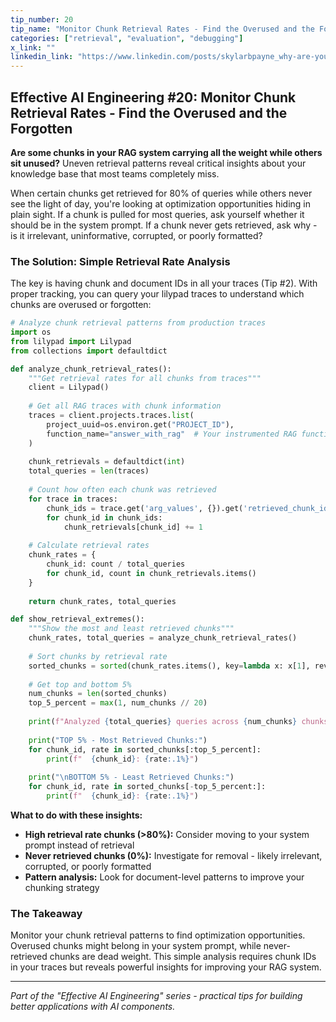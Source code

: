 ```yaml
---
tip_number: 20
tip_name: "Monitor Chunk Retrieval Rates - Find the Overused and the Forgotten"
categories: ["retrieval", "evaluation", "debugging"]
x_link: ""
linkedin_link: "https://www.linkedin.com/posts/skylarbpayne_why-are-you-keeping-those-chunks-that-are-activity-7333553124864937985-5Vd7?utm_source=share&utm_medium=member_desktop&rcm=ACoAABKpCf4BI_Yx2u7h66sgi5z1NF3aEYFHgps"
---
```


## Effective AI Engineering #20: Monitor Chunk Retrieval Rates - Find the Overused and the Forgotten

**Are some chunks in your RAG system carrying all the weight while others sit unused?** Uneven retrieval patterns reveal critical insights about your knowledge base that most teams completely miss.

When certain chunks get retrieved for 80% of queries while others never see the light of day, you're looking at optimization opportunities hiding in plain sight. If a chunk is pulled for most queries, ask yourself whether it should be in the system prompt. If a chunk never gets retrieved, ask why - is it irrelevant, uninformative, corrupted, or poorly formatted?

### The Solution: Simple Retrieval Rate Analysis

The key is having chunk and document IDs in all your traces (Tip #2). With proper tracking, you can query your lilypad traces to understand which chunks are overused or forgotten:

```python
# Analyze chunk retrieval patterns from production traces
import os
from lilypad import Lilypad
from collections import defaultdict

def analyze_chunk_retrieval_rates():
    """Get retrieval rates for all chunks from traces"""
    client = Lilypad()
    
    # Get all RAG traces with chunk information
    traces = client.projects.traces.list(
        project_uuid=os.environ.get("PROJECT_ID"),
        function_name="answer_with_rag"  # Your instrumented RAG function
    )
    
    chunk_retrievals = defaultdict(int)
    total_queries = len(traces)
    
    # Count how often each chunk was retrieved
    for trace in traces:
        chunk_ids = trace.get('arg_values', {}).get('retrieved_chunk_ids', [])
        for chunk_id in chunk_ids:
            chunk_retrievals[chunk_id] += 1
    
    # Calculate retrieval rates
    chunk_rates = {
        chunk_id: count / total_queries 
        for chunk_id, count in chunk_retrievals.items()
    }
    
    return chunk_rates, total_queries

def show_retrieval_extremes():
    """Show the most and least retrieved chunks"""
    chunk_rates, total_queries = analyze_chunk_retrieval_rates()
    
    # Sort chunks by retrieval rate
    sorted_chunks = sorted(chunk_rates.items(), key=lambda x: x[1], reverse=True)
    
    # Get top and bottom 5%
    num_chunks = len(sorted_chunks)
    top_5_percent = max(1, num_chunks // 20)
    
    print(f"Analyzed {total_queries} queries across {num_chunks} chunks\n")
    
    print("TOP 5% - Most Retrieved Chunks:")
    for chunk_id, rate in sorted_chunks[:top_5_percent]:
        print(f"  {chunk_id}: {rate:.1%}")
    
    print("\nBOTTOM 5% - Least Retrieved Chunks:")
    for chunk_id, rate in sorted_chunks[-top_5_percent:]:
        print(f"  {chunk_id}: {rate:.1%}")
```

**What to do with these insights:**

- **High retrieval rate chunks (>80%):** Consider moving to your system prompt instead of retrieval
- **Never retrieved chunks (0%):** Investigate for removal - likely irrelevant, corrupted, or poorly formatted
- **Pattern analysis:** Look for document-level patterns to improve your chunking strategy

### The Takeaway

Monitor your chunk retrieval patterns to find optimization opportunities. Overused chunks might belong in your system prompt, while never-retrieved chunks are dead weight. This simple analysis requires chunk IDs in your traces but reveals powerful insights for improving your RAG system.

---
*Part of the "Effective AI Engineering" series - practical tips for building better applications with AI components.*